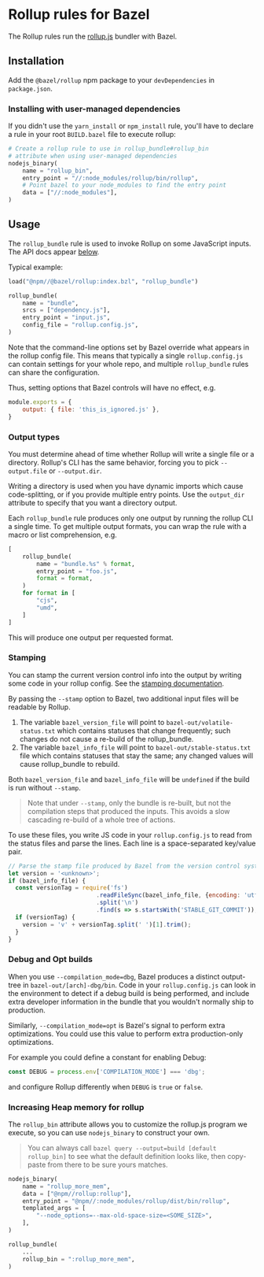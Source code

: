 # Rollup rules for Bazel

The Rollup rules run the [rollup.js](https://rollupjs.org/) bundler with Bazel.

## Installation

Add the `@bazel/rollup` npm package to your `devDependencies` in `package.json`.

### Installing with user-managed dependencies

If you didn't use the `yarn_install` or `npm_install` rule, you'll have to declare a rule in your root `BUILD.bazel` file to execute rollup:

```python
# Create a rollup rule to use in rollup_bundle#rollup_bin
# attribute when using user-managed dependencies
nodejs_binary(
    name = "rollup_bin",
    entry_point = "//:node_modules/rollup/bin/rollup",
    # Point bazel to your node_modules to find the entry point
    data = ["//:node_modules"],
)
```

## Usage

The `rollup_bundle` rule is used to invoke Rollup on some JavaScript inputs.
The API docs appear [below](#rollup_bundle).

Typical example:
```python
load("@npm//@bazel/rollup:index.bzl", "rollup_bundle")

rollup_bundle(
    name = "bundle",
    srcs = ["dependency.js"],
    entry_point = "input.js",
    config_file = "rollup.config.js",
)
```

Note that the command-line options set by Bazel override what appears in the rollup config file.
This means that typically a single `rollup.config.js` can contain settings for your whole repo,
and multiple `rollup_bundle` rules can share the configuration.

Thus, setting options that Bazel controls will have no effect, e.g.

```javascript
module.exports = {
    output: { file: 'this_is_ignored.js' },
}
```

### Output types

You must determine ahead of time whether Rollup will write a single file or a directory.
Rollup's CLI has the same behavior, forcing you to pick `--output.file` or `--output.dir`.

Writing a directory is used when you have dynamic imports which cause code-splitting, or if you
provide multiple entry points. Use the `output_dir` attribute to specify that you want a
directory output.

Each `rollup_bundle` rule produces only one output by running the rollup CLI a single time.
To get multiple output formats, you can wrap the rule with a macro or list comprehension, e.g.

```python
[
    rollup_bundle(
        name = "bundle.%s" % format,
        entry_point = "foo.js",
        format = format,
    )
    for format in [
        "cjs",
        "umd",
    ]
]
```

This will produce one output per requested format.

### Stamping

You can stamp the current version control info into the output by writing some code in your rollup config.
See the [stamping documentation](stamping).

By passing the `--stamp` option to Bazel, two additional input files will be readable by Rollup.

1. The variable `bazel_version_file` will point to `bazel-out/volatile-status.txt` which contains
statuses that change frequently; such changes do not cause a re-build of the rollup_bundle.
2. The variable `bazel_info_file` will point to `bazel-out/stable-status.txt` file which contains
statuses that stay the same; any changed values will cause rollup_bundle to rebuild.

Both `bazel_version_file` and `bazel_info_file` will be `undefined` if the build is run without `--stamp`.

> Note that under `--stamp`, only the bundle is re-built, but not the compilation steps that produced the inputs.
> This avoids a slow cascading re-build of a whole tree of actions.

To use these files, you write JS code in your `rollup.config.js` to read from the status files and parse the lines.
Each line is a space-separated key/value pair.

```javascript
// Parse the stamp file produced by Bazel from the version control system
let version = '<unknown>';
if (bazel_info_file) {
  const versionTag = require('fs')
                         .readFileSync(bazel_info_file, {encoding: 'utf-8'})
                         .split('\n')
                         .find(s => s.startsWith('STABLE_GIT_COMMIT'));
  if (versionTag) {
    version = 'v' + versionTag.split(' ')[1].trim();
  }
}
```

### Debug and Opt builds

When you use `--compilation_mode=dbg`, Bazel produces a distinct output-tree in `bazel-out/[arch]-dbg/bin`.
Code in your `rollup.config.js` can look in the environment to detect if a debug build is being performed,
and include extra developer information in the bundle that you wouldn't normally ship to production.

Similarly, `--compilation_mode=opt` is Bazel's signal to perform extra optimizations.
You could use this value to perform extra production-only optimizations.

For example you could define a constant for enabling Debug:

```javascript
const DEBUG = process.env['COMPILATION_MODE'] === 'dbg';
```

and configure Rollup differently when `DEBUG` is `true` or `false`.

### Increasing Heap memory for rollup

The `rollup_bin` attribute allows you to customize the rollup.js program we execute,
so you can use `nodejs_binary` to construct your own.

> You can always call `bazel query --output=build [default rollup_bin]` to see what
> the default definition looks like, then copy-paste from there to be sure yours
> matches.

```python
nodejs_binary(
    name = "rollup_more_mem",
    data = ["@npm//rollup:rollup"],
    entry_point = "@npm//:node_modules/rollup/dist/bin/rollup",
    templated_args = [
        "--node_options=--max-old-space-size=<SOME_SIZE>",
    ],
)

rollup_bundle(
    ...
    rollup_bin = ":rollup_more_mem",
)
```
